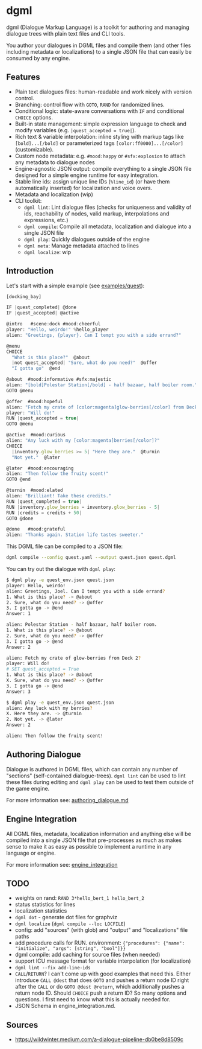 # dgml

dgml (Dialogue Markup Language) is a toolkit for authoring and managing dialogue trees with plain text files and CLI tools.

You author your dialogues in DGML files and compile them (and other files including metadata or localizations) to a single JSON file that can easily be consumed by any engine.

## Features
* Plain text dialogues files: human-readable and work nicely with version control.
* Branching: control flow with `GOTO`, `RAND` for randomized lines.
* Conditional logic: state-aware conversations with `IF` and conditional `CHOICE` options.
* Built-in state management: simple expression language to check and modify variables (e.g. `|quest_accepted = true|`).
* Rich text & variable interpolation: inline styling with markup tags like `[bold]...[/bold]` or parameterized tags `[color:ff0000]...[/color]` (customizable).
* Custom node metadata: e.g. `#mood:happy` or `#sfx:explosion` to attach any metadata to dialogue nodes
* Engine-agnostic JSON output: compile everything to a single JSON file designed for a simple engine runtime for easy integration.
* Stable line ids: assign unique line IDs (`%line_id`) (or have them automatically inserted) for localization and voice overs.
* Metadata and localization (wip)
* CLI toolkit:
  * `dgml lint`: Lint dialogue files (checks for uniqueness and validity of ids, reachability of nodes, valid markup, interpolations and expressions, etc.)
  * `dgml compile`: Compile all metadata, localization and dialogue into a single JSON file
  * `dgml play`: Quickly dialogues outside of the engine
  * `dgml meta`: Manage metadata attached to lines
  * `dgml localize`: wip

## Introduction

Let's start with a simple example (see [examples/quest](examples/quest)):

```javascript
[docking_bay]

IF |quest_completed| @done
IF |quest_accepted| @active

@intro   #scene:dock #mood:cheerful
player: "Hello, weirdo!" %hello_player
alien: "Greetings, {player}. Can I tempt you with a side errand?"

@menu
CHOICE
  "What is this place?"  @about
  |not quest_accepted| "Sure, what do you need?"  @offer
  "I gotta go"  @end

@about  #mood:informative #sfx:majestic
alien: "[bold]Polestar Station[/bold] - half bazaar, half boiler room."
GOTO @menu

@offer  #mood:hopeful
alien: "Fetch my crate of [color:magenta]glow-berries[/color] from Deck 2?"
player: "Will do!"
RUN |quest_accepted = true|
GOTO @menu

@active  #mood:curious
alien: "Any luck with my [color:magenta]berries[/color]?"
CHOICE
  |inventory.glow_berries >= 5| "Here they are."  @turnin
  "Not yet."  @later

@later  #mood:encouraging
alien: "Then follow the fruity scent!"
GOTO @end

@turnin  #mood:elated
alien: "Brilliant! Take these credits."
RUN |quest_completed = true|
RUN |inventory.glow_berries = inventory.glow_berries - 5|
RUN |credits = credits + 50|
GOTO @done

@done   #mood:grateful
alien: "Thanks again. Station life tastes sweeter."
```

This DGML file can be compiled to a JSON file:


```bash
dgml compile --config quest.yaml --output quest.json quest.dgml
```

You can try out the dialogue with `dgml play`:

```bash
$ dgml play -e quest_env.json quest.json
player: Hello, weirdo!
alien: Greetings, Joel. Can I tempt you with a side errand?
1. What is this place? -> @about
2. Sure, what do you need? -> @offer
3. I gotta go -> @end
Answer: 1

alien: Polestar Station - half bazaar, half boiler room.
1. What is this place? -> @about
2. Sure, what do you need? -> @offer
3. I gotta go -> @end
Answer: 2

alien: Fetch my crate of glow-berries from Deck 2?
player: Will do!
# SET quest_accepted = True
1. What is this place? -> @about
X. Sure, what do you need? -> @offer
3. I gotta go -> @end
Answer: 3

$ dgml play -e quest_env.json quest.json
alien: Any luck with my berries?
X. Here they are. -> @turnin
2. Not yet. -> @later
Answer: 2

alien: Then follow the fruity scent!
```


## Authoring Dialogue

Dialogue is authored in DGML files, which can contain any number of "sections" (self-contained dialogue-trees). `dgml lint` can be used to lint these files during editing and `dgml play` can be used to test them outside of the game engine.

For more information see: [authoring_dialogue.md](docs/authoring_dialogue.md)

## Engine Integration

All DGML files, metadata, localization information and anything else will be compiled into a single JSON file that pre-processes as much as makes sense to make it as easy as possible to implement a runtime in any language or engine.

For more information see: [engine_integration](docs/engine_integration.md)

## TODO
* weights on rand: `RAND 3*hello_bert_1 hello_bert_2`
* status statistics for lines
* localization statistics
* `dgml dot` - generate dot files for graphviz
* `dgml localize` (`dgml compile --loc LOCFILE`)
* config: add "sources" (with glob) and "output" and "localizations" file paths
* add procedure calls for RUN. environment: `{"procedures": {"name": "initialize", "args": [string", "bool"]}}`
* dgml compile: add caching for source files (when needed)
* support ICU message format for variable interpolation (for localization)
* `dgml lint --fix add-line-ids`
* `CALL`/`RETURN`? I can't come up with good examples that need this. Either introduce `CALL @dest` that does `GOTO` and pushes a return node ID right after the `CALL` or do `GOTO @dest @return`, which additionally pushes a return node ID. Should `CHOICE` push a return ID? So many options and questions. I first need to know what this is actually needed for.
* JSON Schema in engine_integration.md.

## Sources
* https://wildwinter.medium.com/a-dialogue-pipeline-db0be8d8509c